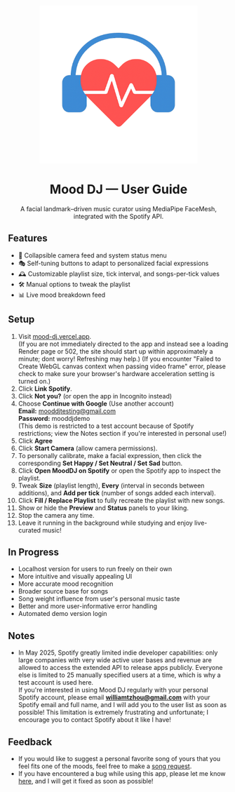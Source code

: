 <p align="center">
  <img src="Frontend/public/MoodDJ_Banner.png" alt="Mood DJ banner" width="360">
</p>

<div align="center">

# **Mood DJ — User Guide**

A facial landmark–driven music curator using MediaPipe FaceMesh, integrated with the Spotify API.

</div>

## **Features**
- 📸 Collapsible camera feed and system status menu
- 🎭 Self-tuning buttons to adapt to personalized facial expressions
- 🕰️ Customizable playlist size, tick interval, and songs-per-tick values
- 🛠️ Manual options to tweak the playlist
- 📊 Live mood breakdown feed

## **Setup**
1. Visit [mood-dj.vercel.app](https://mood-dj.vercel.app/).  
   (If you are not immediately directed to the app and instead see a loading Render page or 502, the site should start up within approximately a minute; dont worry! Refreshing may help.)
   (If you encounter "Failed to Create WebGL canvas context when passing video frame" error, please check to make sure your browser's hardware acceleration setting is turned on.)
2. Click **Link Spotify**.
3. Click **Not you?** (or open the app in Incognito instead)
4. Choose **Continue with Google** (Use another account)  
   **Email:** mooddjtesting@gmail.com  
   **Password:** mooddjdemo  
   (This demo is restricted to a test account because of Spotify restrictions; view the Notes section if you're interested in personal use!)
5. Click **Agree**
6. Click **Start Camera** (allow camera permissions).
7. To personally calibrate, make a facial expression, then click the corresponding **Set Happy / Set Neutral / Set Sad** button.
8. Click **Open MoodDJ on Spotify** or open the Spotify app to inspect the playlist.
9. Tweak **Size** (playlist length), **Every** (interval in seconds between additions), and **Add per tick** (number of songs added each interval).
10. Click **Fill / Replace Playlist** to fully recreate the playlist with new songs.
11. Show or hide the **Preview** and **Status** panels to your liking.
12. Stop the camera any time.
13. Leave it running in the background while studying and enjoy live-curated music!

## **In Progress**
- Localhost version for users to run freely on their own
- More intuitive and visually appealing UI
- More accurate mood recognition
- Broader source base for songs
- Song weight influence from user's personal music taste
- Better and more user-informative error handling
- Automated demo version login

## **Notes**
- In May 2025, Spotify greatly limited indie developer capabilities: only large companies with very wide active user bases and revenue are allowed to access the extended API to release apps publicly. Everyone else is limited to 25 manually specified users at a time, which is why a test account is used here.  
  If you're interested in using Mood DJ regularly with your personal Spotify account, please email **williamtzhou@gmail.com** with your Spotify email and full name, and I will add you to the user list as soon as possible! This limitation is extremely frustrating and unfortunate; I encourage you to contact Spotify about it like I have!

## **Feedback**
- If you would like to suggest a personal favorite song of yours that you feel fits one of the moods, feel free to make a [song request](https://docs.google.com/forms/d/e/1FAIpQLSceqAudO6Z2ZNb7wbNTjyhtBOMv9roR3m2fGdlxkmO1AmK4FQ/viewform?usp=sharing&ouid=103233312580297337109). 
- If you have encountered a bug while using this app, please let me know [here](https://docs.google.com/forms/d/e/1FAIpQLSdCczmU_n6qpOmxcMBLI_jfo4gXbO-JxDGnHcFny-DewwoxfQ/viewform?usp=sharing&ouid=103233312580297337109), and I will get it fixed as soon as possible!